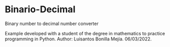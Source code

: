 # Binario-Decimal
Binary number to decimal number converter 

Example developed with a student of the degree in mathematics to practice programming in Python. 
Author: Luisantos Bonilla Mejía.
06/03/2022.
